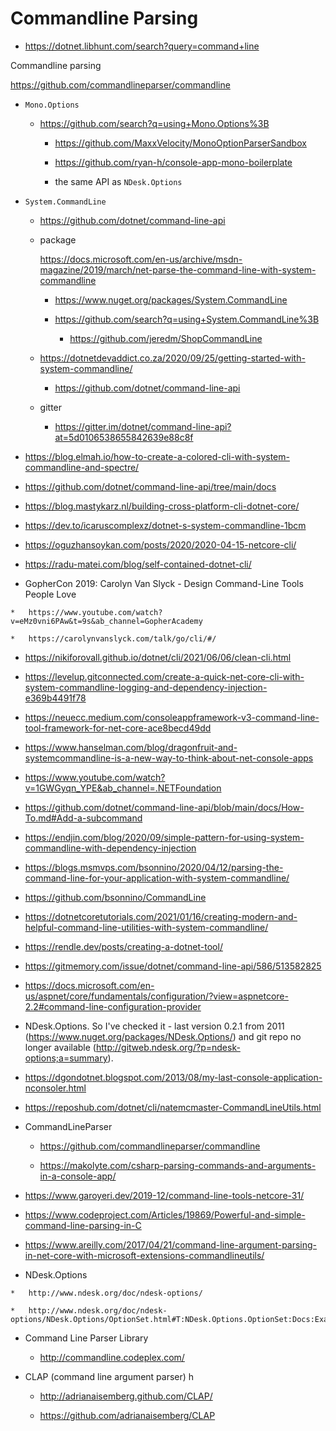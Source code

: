 # Commandline Parsing

*   https://dotnet.libhunt.com/search?query=command+line

Commandline parsing

https://github.com/commandlineparser/commandline


*   `Mono.Options`

    *   https://github.com/search?q=using+Mono.Options%3B

        *   https://github.com/MaxxVelocity/MonoOptionParserSandbox

        *   https://github.com/ryan-h/console-app-mono-boilerplate

        *   the same API as `NDesk.Options`

*   `System.CommandLine`

    *   https://github.com/dotnet/command-line-api

    *   package

        https://docs.microsoft.com/en-us/archive/msdn-magazine/2019/march/net-parse-the-command-line-with-system-commandline

        *   https://www.nuget.org/packages/System.CommandLine

        *   https://github.com/search?q=using+System.CommandLine%3B

            *   https://github.com/jeredm/ShopCommandLine

    *   https://dotnetdevaddict.co.za/2020/09/25/getting-started-with-system-commandline/

        *   https://github.com/dotnet/command-line-api

    *  gitter
  
        *   https://gitter.im/dotnet/command-line-api?at=5d0106538655842639e88c8f

*   https://blog.elmah.io/how-to-create-a-colored-cli-with-system-commandline-and-spectre/

*   https://github.com/dotnet/command-line-api/tree/main/docs

*   https://blog.mastykarz.nl/building-cross-platform-cli-dotnet-core/

*   https://dev.to/icaruscomplexz/dotnet-s-system-commandline-1bcm

*   https://oguzhansoykan.com/posts/2020/2020-04-15-netcore-cli/

*   https://radu-matei.com/blog/self-contained-dotnet-cli/

*    GopherCon 2019: Carolyn Van Slyck - Design Command-Line Tools People Love
    
    *   https://www.youtube.com/watch?v=eMz0vni6PAw&t=9s&ab_channel=GopherAcademy

    *   https://carolynvanslyck.com/talk/go/cli/#/

*   https://nikiforovall.github.io/dotnet/cli/2021/06/06/clean-cli.html

*   https://levelup.gitconnected.com/create-a-quick-net-core-cli-with-system-commandline-logging-and-dependency-injection-e369b4491f78

*   https://neuecc.medium.com/consoleappframework-v3-command-line-tool-framework-for-net-core-ace8becd49dd

*   https://www.hanselman.com/blog/dragonfruit-and-systemcommandline-is-a-new-way-to-think-about-net-console-apps

*   https://www.youtube.com/watch?v=1GWGyqn_YPE&ab_channel=.NETFoundation



*   https://github.com/dotnet/command-line-api/blob/main/docs/How-To.md#Add-a-subcommand

*   https://endjin.com/blog/2020/09/simple-pattern-for-using-system-commandline-with-dependency-injection

*   https://blogs.msmvps.com/bsonnino/2020/04/12/parsing-the-command-line-for-your-application-with-system-commandline/

*   https://github.com/bsonnino/CommandLine

*   https://dotnetcoretutorials.com/2021/01/16/creating-modern-and-helpful-command-line-utilities-with-system-commandline/


*   https://rendle.dev/posts/creating-a-dotnet-tool/

*   https://gitmemory.com/issue/dotnet/command-line-api/586/513582825

        
*   https://docs.microsoft.com/en-us/aspnet/core/fundamentals/configuration/?view=aspnetcore-2.2#command-line-configuration-provider


*   NDesk.Options. So I've checked it - last version 0.2.1 from 2011 (https://www.nuget.org/packages/NDesk.Options/) and git repo no longer available (http://gitweb.ndesk.org/?p=ndesk-options;a=summary).

*   https://dgondotnet.blogspot.com/2013/08/my-last-console-application-nconsoler.html

*   https://reposhub.com/dotnet/cli/natemcmaster-CommandLineUtils.html


*   CommandLineParser

    *   https://github.com/commandlineparser/commandline

    *   https://makolyte.com/csharp-parsing-commands-and-arguments-in-a-console-app/

*   https://www.garoyeri.dev/2019-12/command-line-tools-netcore-31/

*   https://www.codeproject.com/Articles/19869/Powerful-and-simple-command-line-parsing-in-C

*   https://www.areilly.com/2017/04/21/command-line-argument-parsing-in-net-core-with-microsoft-extensions-commandlineutils/
    
*    NDesk.Options 

    *   http://www.ndesk.org/doc/ndesk-options/

    *   http://www.ndesk.org/doc/ndesk-options/NDesk.Options/OptionSet.html#T:NDesk.Options.OptionSet:Docs:Example:1

*   Command Line Parser Library 

    *   http://commandline.codeplex.com/

*   CLAP (command line argument parser) h

    *   http://adrianaisemberg.github.com/CLAP/
    
    *   https://github.com/adrianaisemberg/CLAP

